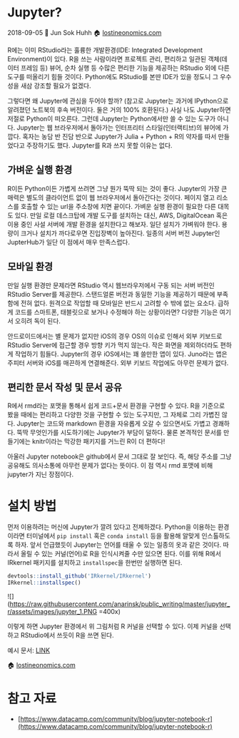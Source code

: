 # Jupyter? 

2018-09-05 
:feet: Jun Sok Huhh  :house: [lostineonomics.com](https://anarinsk.github.io/)

R에는 이미 RStudio라는 훌륭한 개발환경(IDE: Integrated Development Environment)이 있다. R을 쓰는 사람이라면 프로젝트 관리, 편리하고 일관된 객체(데이터 프레임 등) 뷰어, 순차 실행 등 수많은 편리한 기능을 제공하는 RStudio 외에 다른 도구를 떠올리기 힘들 것이다. Python에도 RStudio를 본딴 IDE가 있을 정도니 그 우수성을 새삼 강조할 필요가 없겠다. 

그렇다면 왜 Jupyter에 관심을 두어야 할까?  (참고로 Jupyter는 과거에 IPython으로 알려졌던 노트북의 후속 버전이다.  둘은 거의 100% 호환된다.) 사실 나도 Jupyter하면 저절로 Python이 떠오른다. 그런데 Jupyter는 Python에서만 쓸 수 있는 도구가 아니다. Jupyter는 웹 브라우저에서 돌아가는 인터프리터 스타일(인터랙티브)의 뷰어에 가깝다. 혹자는 농담 반 진담 반으로 Jupyter가 Julia + Python + R의 약자를 따서 만들었다고 주장하기도 했다.  Jupyter를 R과 쓰지 못할 이유는 없다. 

## 가벼운 실행 환경 

R이든 Python이든 가볍게 쓰려면 그냥 뭔가 뚝딱 되는 것이 좋다. Jupyter의 가장 큰 매력은 별도의 클라이언트 없이 웹 브라우저에서 돌아간다는 것이다. 페이지 열고 리소스를 호출할 수 있는 url을 주소창에 치면 끝이다. 가벼운 실행 환경이 필요한 다른 대목도 있다. 만일 로컬 데스크탑에 개발 도구를 설치하는 대신, AWS,  DigitalOcean  혹은 이용 중인 사설 서버에 개발 환경을 설치한다고 해보자. 일단 설치가 가벼워야 한다. 용량이 크거나 설치가 까다로우면 진입장벽이 높아진다. 일종의 서버 버전 Jupyter인 JupterHub가 일단 이 점에서 매우 만족스럽다. 

## 모바일 환경 

만일 실행 환경만 문제라면 RStudio 역시 웹브라우저에서 구동 되는 서버 버전인 RStudio Server를 제공한다. 스탠드얼론 버전과 동일한 기능을 제공하기 때문에 부족함에 전혀 없다. 원격으로 작업할 때 모바일은 반드시 고려할 수 밖에 없는 요소다. 급하게 코드를 스마트폰, 태블릿으로 보거나 수정해야 하는 상황이라면? 다양한 기능은 여기서 오히려 독이 된다. 

안드로이드에서는 별 문제가 없지만 iOS의 경우 OS의 이슈로 인해서 외부 키보드로 RStudio Server에 접근할 경우 방향 키가 먹지 않는다. 작은 화면을 제외하더라도 편하게 작업하기 힘들다.  Jupyter의 경우 iOS에서는 꽤 쓸만한 앱이 있다. Juno라는 앱은 주피터 서버와 iOS를 매끈하게 연결해준다. 외부 키보드 작업에도 아무런 문제가 없다. 

## 편리한 문서 작성 및 문서 공유 

R에서 rmd라는 포맷을 통해서 쉽게 코드+문서 환경을 구현할 수 있다. R을 기준으로 봤을 때에는 편리하고 다양한 것을 구현할 수 있는 도구지만, 그 자체로 그리 가볍진 않다. Jupyter는 코드와 markdown 환경을 자유롭게 오갈 수 있으면서도 가볍고 경쾌하다. 뚝딱 무엇인가를 시도하기에는 Jupyter가 부담이 덜하다. 물론 본격적인 문서를 만들기에는 knitr이라는 막강한 패키지를 거느린 R이 더 편하다! 

아울러 Jupyter notebook은 github에서 문서 그대로 잘 보인다. 즉, 해당 주소를 그냥 공유해도 의사소통에 아무런 문제가 없다는 뜻이다. 이 점 역시 rmd 포맷에 비해 jupyter가 지닌 장점이다. 

# 설치 방법 

먼저 이용하려는 머신에 Jupyter가 깔려 있다고 전제하겠다. Python을 이용하는 환경이라면 터미널에서 `pip install` 혹은 `conda install` 등을 활용해 알맞게 인스톨하도록 하자. 앞서 언급했듯이 Jupyter는 언어를 태울 수 있는 일종의 옷과 같은 것이다. 따라서 올릴 수 있는 커널(언어)로 R을 인식시켜줄 수만 있으면 된다. 이를 위해 R에서 IRkernel 패키지를 설치하고 `installspec`을 한번만 실행하면 된다.  

```r
devtools::install_github('IRkernel/IRkernel')
IRkernel::installspec()
```

![](https://raw.githubusercontent.com/anarinsk/public_writing/master/jupyter_r/assets/images/jupyter_1.PNG =400x)

이렇게 하면 Jupyter 환경에서 위 그림처럼 R 커널을 선택할 수 있다. 이제 커널을 선택하고 RStudio에서 쓰듯이 R을 쓰면 된다.  

예시 문서: [LINK](https://github.com/anarinsk/public_writing/blob/master/jupyter_r/assets/jupyter_r_example.ipynb)

 :house: [lostineonomics.com](https://anarinsk.github.io/)

# 참고 자료 

* [https://www.datacamp.com/community/blog/jupyter-notebook-r](https://www.datacamp.com/community/blog/jupyter-notebook-r)




<!--stackedit_data:
eyJoaXN0b3J5IjpbNzcwMTM1NSwzMzg5NTI5NzcsLTExMTQ5NT
IyNjEsLTU1NTQ1NjU4NSwtMTg1MDAwMzQzMSwxMzc0MTk0NCwx
MzQyMDIwMDQ1LDEzMTc4MDIyMDUsOTAxNTMzOTY3LDE0MDE0Mj
YzOTksNjA3ODE3MDI5XX0=
-->